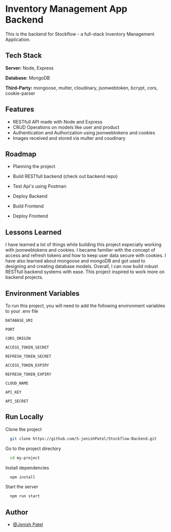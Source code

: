 
# Inventory Management App Backend

This is the backend for Stockflow - a full-stack Inventory Management Application.


## Tech Stack


**Server:** Node, Express

**Database:** MongoDB

**Third-Party:** mongoose, multer, cloudinary, jsonwebtoken, bcrypt, cors, cookie-parser
## Features

- RESTfull API made with Node and Express
- CRUD Operations on models like user and product
- Authentication and Authorization using jsonwebtokens and cookies
- Images received and stored via multer and coudinary

## Roadmap

- Planning the project

- Build RESTfull backend (check out backend repo)

- Test Api's using Postman

- Deploy Backend

- Build Frontend

- Deploy Frontend

## Lessons Learned

I have learned a lot of things while building this project especially working with jsonwebtokens and cookies. I became familier with the concept of access and refresh tokens and how to keep user data secure with cookies. I have also learned about mongoose and mongoDB and got used to designing and creating database models.
Overall, I can now build robust RESTfull backend systems with ease. This project inspired to work more on backend projects.
## Environment Variables

To run this project, you will need to add the following environment variables to your .env file

`DATABASE_URI`

`PORT`

`CORS_ORIGIN`

`ACCESS_TOKEN_SECRET`

`REFRESH_TOKEN_SECRET`

`ACCESS_TOKEN_EXPIRY`

`REFRESH_TOKEN_EXPIRY`

`CLOUD_NAME`

`API_KEY`

`API_SECRET`
## Run Locally

Clone the project

```bash
  git clone https://github.com/S-jenishPatel/Stockflow-Backend.git
```

Go to the project directory

```bash
  cd my-project
```

Install dependencies

```bash
  npm install
```

Start the server

```bash
  npm run start
```


## Author

- [@Jenish Patel](https://github.com/S-jenishPatel)

